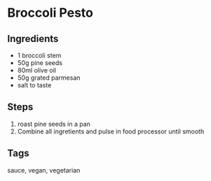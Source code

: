 # Broccoli Pesto

## Ingredients

* 1 broccoli stem 
* 50g pine seeds
* 80ml olive oil
* 50g grated parmesan
* salt to taste

## Steps

1. roast pine seeds in a pan
2. Combine all ingretients and pulse in food processor until smooth

## Tags
sauce, vegan, vegetarian
